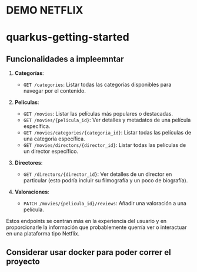 # DEMO NETFLIX 
# quarkus-getting-started


## Funcionalidades a impleemntar


1. **Categorías**:
   - `GET /categories`: Listar todas las categorías disponibles para navegar por el contenido.

2. **Películas**:
   - `GET /movies`: Listar las películas más populares o destacadas.
   - `GET /movies/{pelicula_id}`: Ver detalles y metadatos de una película específica.
   - `GET /movies/categories/{categoria_id}`: Listar todas las películas de una categoría específica.
   - `GET /movies/directors/{director_id}`: Listar todas las películas de un director específico.

3. **Directores**:
   - `GET /directors/{director_id}`: Ver detalles de un director en particular (esto podría incluir su filmografía y un poco de biografía).

8. **Valoraciones**:
   - `PATCH /movies/{pelicula_id}/reviews`: Añadir una valoración a una película.

Estos endpoints se centran más en la experiencia del usuario y en proporcionarle la información que probablemente querría ver o interactuar en una plataforma tipo Netflix.

## Considerar usar docker para poder correr el proyecto
